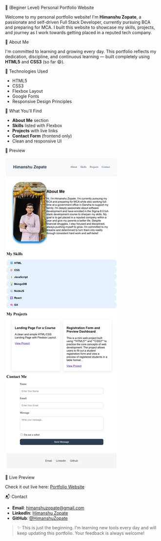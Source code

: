 💼 (Beginer Level) Personal Portfolio Website 

Welcome to my personal portfolio website! I'm **Himanshu Zopate**, a passionate and self-driven Full Stack Developer, currently pursuing BCA and preparing for MCA. I built this website to showcase my skills, projects, and journey as I work towards getting placed in a reputed tech company.



 🧠 About Me

 I'm committed to learning and growing every day. This portfolio reflects my dedication, discipline, and continuous learning — built completely using **HTML5** and **CSS3** (so far 😄).



 🔧 Technologies Used

- HTML5
- CSS3
- Flexbox Layout
- Google Fonts
- Responsive Design Principles



 📂 What You'll Find

- **About Me** section
- **Skills** listed with Flexbox
- **Projects** with live links
- **Contact Form** (frontend only)
- Clean and responsive UI



 📸 Preview

![Portfolio Screenshot](screenshot.png)  



🔗 Live Preview

Check it out live here: [Portfolio Website](https://himanshuzopate.github.io/portfolio-website)

📬 Contact

- **Email**: [himanshuzopate@gmail.com](mailto:himanshuzopate@gmail.com)  
- **LinkedIn**: [Himanshu Zopate](https://linkedin.com/in/himanshu-zopate-0b107829a)  
- **GitHub**: [@HimanshuZopate](https://github.com/HimanshuZopate)



> ✨ This is just the beginning. I’m learning new tools every day and will keep updating this portfolio. Your feedback is always welcome!

